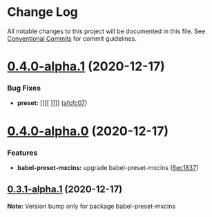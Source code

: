 # Change Log

All notable changes to this project will be documented in this file.
See [Conventional Commits](https://conventionalcommits.org) for commit guidelines.

# [0.4.0-alpha.1](https://github.com/maxiaochuan/mxcins/tree/master/packages/babel-preset-mxcins/compare/babel-preset-mxcins@0.4.0-alpha.0...babel-preset-mxcins@0.4.0-alpha.1) (2020-12-17)


### Bug Fixes

* **preset:** [[[[ ]]]] ([afcfc07](https://github.com/maxiaochuan/mxcins/tree/master/packages/babel-preset-mxcins/commit/afcfc07bddfec696e2c8ba76828ab28445955d6e))





# [0.4.0-alpha.0](https://github.com/maxiaochuan/mxcins/tree/master/packages/babel-preset-mxcins/compare/babel-preset-mxcins@0.3.1-alpha.1...babel-preset-mxcins@0.4.0-alpha.0) (2020-12-17)


### Features

* **babel-preset-mxcins:** upgrade babel-preset-mxcins ([6ec1837](https://github.com/maxiaochuan/mxcins/tree/master/packages/babel-preset-mxcins/commit/6ec1837472c6002e49b6a7cffa9055c0c5f60714))





## [0.3.1-alpha.1](https://github.com/maxiaochuan/mxcins/tree/master/packages/babel-preset-mxcins/compare/babel-preset-mxcins@0.3.1-alpha.0...babel-preset-mxcins@0.3.1-alpha.1) (2020-12-17)

**Note:** Version bump only for package babel-preset-mxcins
